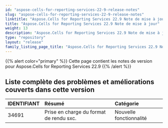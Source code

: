 ```yaml
---
id: "aspose-cells-for-reporting-services-22-9-release-notes"
slug: "aspose-cells-for-reporting-services-22-9-release-notes"
linktitle: "Aspose.Cells for Reporting Services 22.9 Note de mise à jour"
title: "Aspose.Cells for Reporting Services 22.9 Note de mise à jour"
weight: 13
description: "Aspose.Cells for Reporting Services 22.9 Note de mise à jour – the latest updates and fixes."
type: "repository"
layout: "release"
family_listing_page_title: "Aspose.Cells for Reporting Services 22.9 Note de mise à jour"
---
```

{{% alert color="primary" %}} 
Cette page contient les notes de version pour Aspose.Cells for Reporting Services 22.9
{{% /alert %}} 
## **Liste complète des problèmes et améliorations couverts dans cette version**
|**IDENTIFIANT**|**Résumé**|**Catégorie**|
|:- |:- |:- |
|34691 |Prise en charge du format de rendu sxc.|Nouvelle fonctionnalité|
